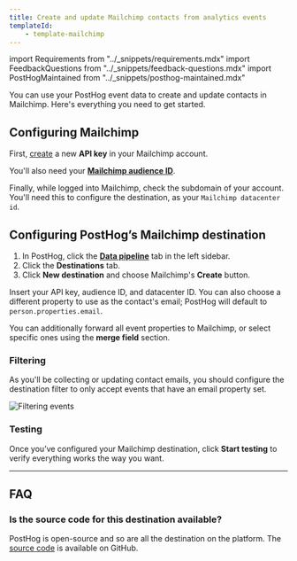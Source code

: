 ```yaml
---
title: Create and update Mailchimp contacts from analytics events
templateId:
    - template-mailchimp
---
```


import Requirements from "../_snippets/requirements.mdx"
import FeedbackQuestions from "../_snippets/feedback-questions.mdx"
import PostHogMaintained from "../_snippets/posthog-maintained.mdx"

You can use your PostHog event data to create and update contacts in Mailchimp. Here's everything you need to get started.

<Requirements />

## Configuring Mailchimp

First, [create](https://mailchimp.com/help/about-api-keys/) a new **API key** in your Mailchimp account.

You'll also need your **[Mailchimp audience ID](https://mailchimp.com/help/find-audience-id/)**.

Finally, while logged into Mailchimp, check the subdomain of your account. You'll need this to configure the destination, as your `Mailchimp datacenter id`.

## Configuring PostHog’s Mailchimp destination

1. In PostHog, click the **[Data pipeline](https://us.posthog.com/pipeline/overview)** tab in the left sidebar.
2. Click the **Destinations** tab.
3. Click **New destination** and choose Mailchimp's **Create** button.

Insert your API key, audience ID, and datacenter ID. You can also choose a different property to use as the contact's email; PostHog will default to `person.properties.email`.

You can additionally forward all event properties to Mailchimp, or select specific ones using the **merge field** section.

<HideOnCDPIndex>

### Filtering

As you'll be collecting or updating contact emails, you should configure the destination filter to only accept events that have an email property set.

![Filtering events](https://res.cloudinary.com/dmukukwp6/image/upload/filter_person_email_86c1d7a350.png)

### Testing

Once you’ve configured your Mailchimp destination, click **Start testing** to verify everything works the way you want.

***

<TemplateParameters />

## FAQ

### Is the source code for this destination available?

PostHog is open-source and so are all the destination on the platform. The [source code](https://github.com/PostHog/posthog/blob/master/posthog/cdp/templates/mailchimp/template_mailchimp.py) is available on GitHub.

<PostHogMaintained />

<FeedbackQuestions />

</HideOnCDPIndex>